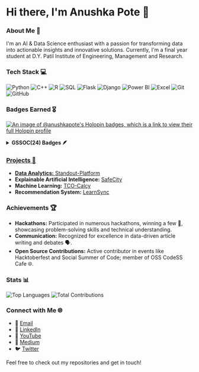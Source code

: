 # Hi there, I'm Anushka Pote 👋

### About Me 🌟
I'm an AI & Data Science enthusiast with a passion for transforming data into actionable insights and innovative solutions. Currently, I'm a final year student at D.Y. Patil Institute of Engineering, Management and Research.

### Tech Stack 💻
![Python](https://img.shields.io/badge/-Python-3776AB?style=flat-square&logo=python&logoColor=white)
![C++](https://img.shields.io/badge/-C++-00599C?style=flat-square&logo=c%2B%2B&logoColor=white)
![R](https://img.shields.io/badge/-R-276DC3?style=flat-square&logo=r&logoColor=white)
![SQL](https://img.shields.io/badge/-SQL-4479A1?style=flat-square&logo=postgresql&logoColor=white)
![Flask](https://img.shields.io/badge/-Flask-000000?style=flat-square&logo=flask&logoColor=white)
![Django](https://img.shields.io/badge/-Django-092E20?style=flat-square&logo=django&logoColor=white)
![Power BI](https://img.shields.io/badge/-PowerBI-F2C811?style=flat-square&logo=power-bi&logoColor=black)
![Excel](https://img.shields.io/badge/-Excel-217346?style=flat-square&logo=microsoft-excel&logoColor=white)
![Git](https://img.shields.io/badge/-Git-F05032?style=flat-square&logo=git&logoColor=white)
![GitHub](https://img.shields.io/badge/-GitHub-181717?style=flat-square&logo=github&logoColor=white)

### Badges Earned 🎖️
[![An image of @anushkapote's Holopin badges, which is a link to view their full Holopin profile](https://holopin.me/anushkapote)](https://holopin.io/@anushkapote)

<details>	
 <summary><b>GSSOC(24) Badges 🪶</b></summary><br>
<div style='display:flex; align-items:center; gap: 10px;' align='center'><a href="https://gssoc.girlscript.tech/leaderboard">
<img src="https://raw.githubusercontent.com/GSSoC24/Postman-Challenge/main/docs/assets/Postman%20White.png" width="100px" height="100px" gap: 10px />
  <img src="https://raw.githubusercontent.com/GSSoC24/Postman-Challenge/main/docs/assets/1.png" width="120px" height="120px" gap: 10px />
  <img src="https://raw.githubusercontent.com/GSSoC24/Postman-Challenge/main/docs/assets/2.png" width="120px" height="120px" gap: 10px />
  <img src="https://raw.githubusercontent.com/GSSoC24/Postman-Challenge/main/docs/assets/3.png" width="120px" height="120px" gap: 10px />
  <img src="https://raw.githubusercontent.com/GSSoC24/Postman-Challenge/main/docs/assets/4.png" width="120px" height="120px" gap: 10px />
  <img src="https://raw.githubusercontent.com/GSSoC24/Postman-Challenge/main/docs/assets/5.png" width="120px" height="120px" gap: 10px />
</div>
</details>

### Projects 🚀
- **Data Analytics:** [Standout-Platform](https://github.com/Anushka-Pote/StandOut-Platform)
- **Explainable Artificial Intelligence:** [SafeCity](https://github.com/Anushka-Pote/SafeCity-with-XAI)
- **Machine Learning:** [TCO-Calcy](https://github.com/Anushka-Pote/TCO-Cloud-Calcy)
- **Recommendation System:** [LearnSync](https://github.com/Anushka-Pote/learnsync-platform)

### Achievements 🏆
- **Hackathons:** Participated in numerous hackathons, winning a few 🥇, showcasing problem-solving skills and technical understanding.
- **Communication:** Recognized for excellence in data-driven article writing and debates 🗣️.
- **Open Source Contributions:** Active contributor in events like Hacktoberfest and Social Summer of Code; member of OSS CodeSS Cafe 🌐.

### Stats 📊
![Top Languages](https://github-readme-stats.vercel.app/api/top-langs/?username=Anushka-Pote&layout=compact&theme=radical)
![Total Contributions](https://github-readme-stats.vercel.app/api?username=Anushka-Pote&show_icons=true&theme=radical)

### Connect with Me 🌐
- 📧 [Email](mailto:anushkapote1603@gmail.com)
- 💼 [LinkedIn](https://www.linkedin.com/in/anushka-pote/)
- 🎥 [YouTube](https://www.youtube.com/@anushkapote6925)
- 📝 [Medium](https://medium.com/@anushkapote1603)
- 🐦 [Twitter](https://x.com/AnushkaPote)

Feel free to check out my repositories and get in touch!

